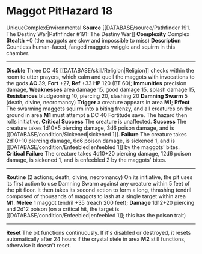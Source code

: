﻿---
ac: '39'
all_resistance: null
complexity: Complex
element: null
fortitude: '+27'
hardness: null
hazard_type: Environmental
hp: 120 (BT 60)
id: '396'
immunity:
- precision damage
level: '18'
name: Maggot Pit
rarity: Unique
reflex: '+33'
resistance:
- bludgeoning 10
- piercing 20
- slashing 20
rus_type_level: null
school: null
source: '[[DATABASE/source/Pathfinder 191. The Destiny War|Pathfinder #191: The Destiny
  War]]'
trait:
- '[[DATABASE/trait/Complex|Complex]]'
- '[[DATABASE/trait/Environmental|Environmental]]'
- '[[DATABASE/trait/Unique|Unique]]'
type: Hazard
weakness:
- area damage 15
- good damage 15
- '[[DATABASE/trait/Splash|splash]] damage 15'
will: null

---
# Maggot Pit<span class="item-type">Hazard 18</span>

<span class="trait-unique item-trait">Unique</span><span class="item-trait">Complex</span><span class="item-trait">Environmental</span>
**Source** [[DATABASE/source/Pathfinder 191. The Destiny War|Pathfinder #191: The Destiny War]]
**Complexity** Complex
**Stealth** +0 (the maggots are slow and impossible to miss)
**Description** Countless human-faced, fanged maggots wriggle and squirm in this chamber.

---
**Disable** Three DC 45 [[DATABASE/skill/Religion|Religion]] checks within the room to utter prayers, which calm and quell the maggots with invocations to the gods
**AC** 39, **Fort** +27, **Ref** +33
**HP** 120 (BT 60); **Immunities** precision damage, **Weaknesses** area damage 15, good damage 15, splash damage 15, **Resistances** bludgeoning 10, piercing 20, slashing 20
**Damning Swarm** <span class="action-icon">5</span> (death, divine, necromancy) **Trigger** a creature appears in area **M1**; **Effect** The swarming maggots squirm into a biting frenzy, and all creatures on the ground in area **M1** must attempt a DC 40 Fortitude save. The hazard then rolls initiative.
**Critical Success** The creature is unaffected.
**Success** The creature takes 1d10+5 piercing damage, 3d6 poison damage, and is [[DATABASE/condition/Sickened|sickened 1]].
**Failure** The creature takes 2d10+10 piercing damage, 6d6 poison damage, is sickened 1, and is [[DATABASE/condition/Enfeebled|enfeebled 1]] by the maggots' bites.
**Critical Failure** The creature takes 4d10+20 piercing damage, 12d6 poison damage, is sickened 1, and is enfeebled 2 by the maggots' bites.

---
**Routine** (2 actions; death, divine, necromancy) On its initiative, the pit uses its first action to use Damning Swarm against any creature within 5 feet of the pit floor. It then takes its second action to form a long, thrashing tendril composed of thousands of maggots to lash at a single target within area **M1**.
 **Melee** <span class="action-icon">1</span> maggot tendril +35 (reach 200 feet); **Damage** 1d12+20 piercing and 2d12 poison (on a critical hit, the target is [[DATABASE/condition/Enfeebled|enfeebled 1]]; this has the poison trait)

---
**Reset** The pit functions continuously. If it's disabled or destroyed, it resets automatically after 24 hours if the crystal stele in area **M2** still functions, otherwise it doesn't reset.